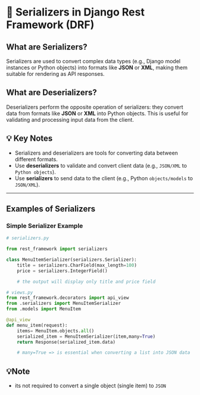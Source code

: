 # 📑 Serializers in Django Rest Framework (DRF)

## What are Serializers?
Serializers are used to convert complex data types (e.g., Django model instances or Python objects) into formats like **JSON** or **XML**, making them suitable for rendering as API responses.

## What are Deserializers?
Deserializers perform the opposite operation of serializers: they convert data from formats like **JSON** or **XML** into Python objects. This is useful for validating and processing input data from the client.

## 💡 Key Notes
- Serializers and deserializers are tools for converting data between different formats.
- Use **deserializers** to validate and convert client data (e.g., `JSON/XML` to `Python objects`).
- Use **serializers** to send data to the client (e.g., Python `objects/models` to `JSON/XML`).

---

## Examples of Serializers

### Simple Serializer Example
```python
# serializers.py

from rest_framework import serializers

class MenuItemSerializer(serializers.Serializer):
    title = serializers.CharField(max_length=100)
    price = serializers.IntegerField()

    # the output will display only title and price field

# views.py
from rest_framework.decorators import api_view
from .serializers import MenuItemSerializer
from .models import MenuItem

@api_view
def menu_item(request):
    items= MenuItem.objects.all()
    serialized_item = MenuItemSerializer(item,many=True)
    return Response(serialized_item.data)

    # many=True => is essential when converting a list into JSON data    
```
## 💡Note
- its not required to convert a single object (single item) to `JSON`
